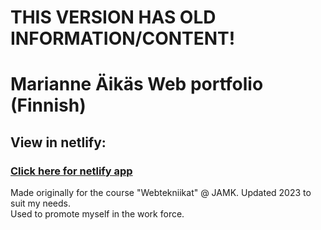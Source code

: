 # THIS VERSION HAS OLD INFORMATION/CONTENT!
# Marianne Äikäs Web portfolio (Finnish)

## View in netlify: <br>

### [Click here for netlify app](https://marianneaikas.netlify.app/)

Made originally for the course "Webtekniikat" @ JAMK. Updated 2023 to suit my needs. <br>
Used to promote myself in the work force.
